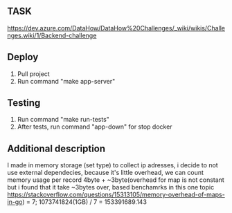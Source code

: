 ## TASK
https://dev.azure.com/DataHow/DataHow%20Challenges/_wiki/wikis/Challenges.wiki/1/Backend-challenge

## Deploy
1. Pull project
2. Run command "make app-server"
## Testing
1. Run command "make run-tests"
2. After tests, run command "app-down" for stop docker

## Additional description
I made in memory storage (set type) to collect ip adresses, i decide to not use external dependecies, because it's little overhead, we can count memory usage per record 4byte + ~3byte(overhead for map is not constant but i found that it take ~3bytes over, based benchamrks in this one topic https://stackoverflow.com/questions/15313105/memory-overhead-of-maps-in-go) = 7; 1073741824(1GB) / 7 = 153391689.143
